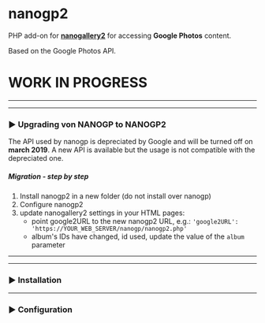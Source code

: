 # nanogp2

PHP add-on for <b>[nanogallery2](https://github.com/nanostudio-org/nanogallery2)</b> for accessing **Google Photos** content.   
  
Based on the Google Photos API.
  
  
# WORK IN PROGRESS

---
---
### :arrow_forward: Upgrading von NANOGP to NANOGP2
The API used by nanogp is depreciated by Google and will be turned off on **march 2019**.
A new API is available but the usage is not compatible with the depreciated one.

##### Migration - step by step
1. Install nanogp2 in a new folder (do not install over nanogp)
2. Configure nanogp2
3. update nanogallery2 settings in your HTML pages:  
   - point google2URL to the new nanogp2 URL, e.g.: `'google2URL': 'https://YOUR_WEB_SERVER/nanogp/nanogp2.php'`
   - album's IDs have changed, id used, update the value of the `album ` parameter

---
---

### :arrow_forward: Installation

---


### :arrow_forward: Configuration



